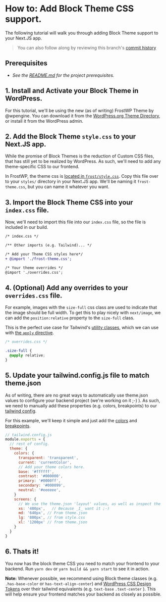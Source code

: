 # How to: Add Block Theme CSS support.

The following tutorial will walk you through adding Block Theme support to your Next.JS app.

> You can also follow along by reviewing this branch's [commit history](https://github.com/AxeWP/axepress-playground/commits/demo/block-theme-support)

## Prerequisites

- _See the [README.md](./README.md#prerequesites) for the project prerequisites._

## 1. Install and Activate your Block Theme in WordPress.

For this tutorial, we'll be using the new (as of writing) FrostWP Theme by @wpengine. You can download it from the [WordPress.org Theme Directory](https://wordpress.org/themes/frostwp/), or install it from the WordPress admin.

## 2. Add the Block Theme `style.css` to your Next.JS app.

While the promise of Block Themes is the reduction of Custom CSS files, that has still yet to be realized by WordPress. As such, we'll need to add any theme-specific CSS to our frontend.

In FrostWP, the theme css is [located in `frost/style.css`](https://github.com/wpengine/frost/blob/trunk/style.css). Copy this file over to your `styles/` directory in your Next.JS app. We'll be naming it `frost-theme.css`, but you can name it whatever you want.

## 3. Import the Block Theme CSS into your `index.css` file.

Now, we'll need to import this file into our `index.css` file, so the file is included in our build.

```diff
/* index.css */

/** Other imports (e.g. Tailwind)... */

/* Add your Theme CSS styles here*/
+ @import './frost-theme.css';

/* Your theme overrides */
@import './overrides.css';
```

## 4. (Optional) Add any overrides to your `overrides.css` file.

For example, images with the `size-full` css class are used to indicate that the image should be full width. To get this to play nicely with `next/image`, we can add the `position:relative` property to the `size-full` class.

This is the perfect use case for Tailwind's [utility classes](https://tailwindcss.com/docs/utility-first#app), which we can use with [the `apply` directive](https://tailwindcss.com/docs/functions-and-directives#apply).

```css
/* overrides.css */

.size-full {
  @apply relative;
}
```

## 5. Update your tailwind.config.js file to match theme.json

As of writing, there are no great ways to automatically use theme.json values to configure your backend project (we're working on it ;-) ). As such, we need to manually add these properties (e.g. colors, breakpoints) to our [tailwind config](https://tailwindcss.com/docs/configuration).

For this example, we'll keep it simple and just add the [colors](https://github.com/wpengine/frost/blob/trunk/theme.json#L77) and [breakpoints](https://github.com/wpengine/frost/blob/trunk/theme.json#L127).

```js
// tailwind.config.js
module.exports = {
  // rest of config.
  theme: {
    colors: {
      transparent: 'transparent',
      current: 'currentColor',
      // Add your theme colors here.
      base: '#ffffff',
      contrast: '#000000',
      primary: '#0000ff',
      secondary: '#000099',
      neutral: '#eeeeee',
    }
    screens: {
      // We use the theme.json 'layout' values, as well as inspect the style.css file to see what breakpoints are used.
      xs: '480px',   // Because _I_ want it ;-)
      md: '640px', // From theme.json
      lg: '800px', // from style.css
      xl: '1200px' // from theme.json
    }
  }
}
```

## 6. Thats it!

You now has the block theme CSS you need to match your frontend to your backend. Run `yarn dev` or `yarn build && yarn start` to see it in action.

**Note:** Whenever possible, we recommend using Block theme classes (e.g. `.has-base-color` or `has-text-align-center`) and [WordPress CSS Design Tokens](https://developer.wordpress.org/block-editor/how-to-guides/themes/theme-json/#the-naming-schema-of-css-custom-properties) over their tailwind equivalents (e.g. `text-base` `.text-center` ). This will help ensure your frontend matches your backend as closely as possible.
